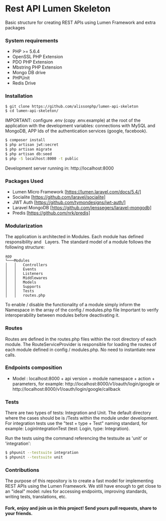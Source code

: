 # Rest API Lumen Skeleton

Basic structure for creating REST APIs using Lumen Framework and extra packages

### System requirements

- PHP >= 5.6.4
- OpenSSL PHP Extension
- PDO PHP Extension
- Mbstring PHP Extension
- Mongo DB drive
- PHPUnit
- Redis Drive

### Installation


```sh
$ git clone https://github.com/alissonphp/lumen-api-skeleton
$ cd lumen-api-skeleton/
```
IMPORTANT: configure .env (copy .env.example) at the root of the application with the development variables: connections with MySQL and MongoDB, APP Ids of the authentication services (google, facebook).
```sh
$ composer install
$ php artisan jwt:secret
$ php artisan migrate
$ php artisan db:seed
$ php -S localhost:8000 -t public
```

Development server running in: http://localhost:8000

### Packages Used

- Lumen Micro Framework [https://lumen.laravel.com/docs/5.4/]
- Socialite [https://github.com/laravel/socialite]
- JWT Auth [https://github.com/tymondesigns/jwt-auth/]
- Laravel MongoDB [https://github.com/jenssegers/laravel-mongodb]
- Predis [https://github.com/nrk/predis]

### Modularization

The application is architected in Modules. Each module has defined responsibility and
  Layers. The standard model of a module follows the following structure:
 
 ```
 app
 └───Modules
 │   │   Controllers
 │   │   Events
 │   │   Listeners
 │   │   Middlewares
 │   │   Models
 │   │   Supports
 │   │   Tests
 │   │   routes.php
 ```
 
To enable / disable the functionality of a module simply inform the Namespace in the array of the config / modules.php file
Important to verify interoperability between modules before deactivating it.
 
### Routes

Routes are defined in the routes.php files within the root directory of each module.
The RouteServiceProvider is responsible for loading the routes of each module defined in config / modules.php. No need to instantiate new calls.

### Endpoints composition

- Model : localhost:8000 + api version + module namespace + action + parameters, 
for example: http://localhost:8000/v1/oauth/login/google or http://localhost:8000/v1/oauth/login/google/callback

### Tests
There are two types of tests: Integration and Unit. The default directory where the cases should be is /Tests within the module under development.
For integration tests use the "test + type + Test" naming standard, for example: LoginIntegrationTest (test: Login, type: Integration).

Run the tests using the command referencing the testsuite as 'unit' or 'integration':

```sh
$ phpunit --testsuite integration
$ phpunit --testsuite unit
```

### Contributions

The purpose of this repository is to create a fast model for implementing REST APIs using the Lumen Framework. We still have enough to get close to an "ideal" model: rules for accessing endpoints, improving standards, writing tests, translations, etc.

#### Fork, enjoy and join us in this project! Send yours pull requests, share to your friends.